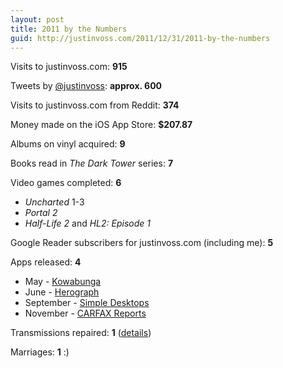 ```yaml
---
layout: post
title: 2011 by the Numbers
guid: http://justinvoss.com/2011/12/31/2011-by-the-numbers
---
```


Visits to justinvoss.com: **915**

Tweets by [@justinvoss][]: **approx. 600**

Visits to justinvoss.com from Reddit: **374**

Money made on the iOS App Store: **$207.87**

Albums on vinyl acquired: **9**

Books read in _The Dark Tower_ series: **7**

Video games completed: **6**

* _Uncharted_ 1-3
* _Portal 2_
* _Half-Life 2_ and _HL2: Episode 1_

Google Reader subscribers for justinvoss.com (including me): **5**

Apps released: **4**

* May - [Kowabunga][]
* June - [Herograph][]
* September - [Simple Desktops][]
* November - [CARFAX Reports][]

Transmissions repaired: **1** ([details][transmission])

Marriages: **1** :)


[@justinvoss]: http://twitter.com/justinvoss
[Kowabunga]: http://bit.ly/kowabunga-app
[Herograph]: http://bit.ly/herograph
[Simple Desktops]: http://bit.ly/simple-desktops-app
[CARFAX Reports]: http://bit.ly/carfax-reports-app
[transmission]: http://www.reddit.com/r/Assistance/comments/faeys/on_tuesday_i_paid_off_the_loan_on_my_car_on/